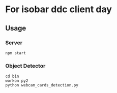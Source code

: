 # For isobar ddc client day

## Usage

### Server
```shell
npm start
```
### Object Detector
```shell
cd bin
workon py2
python webcam_cards_detection.py
```
